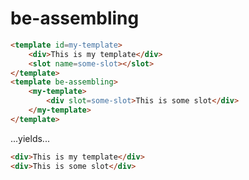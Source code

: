 # be-assembling

```html
<template id=my-template>
    <div>This is my template</div>
    <slot name=some-slot></slot>
</template>
<template be-assembling>
    <my-template>
        <div slot=some-slot>This is some slot</div>
    </my-template>
</template>
```


...yields...

```html
<div>This is my template</div>
<div>This is some slot</div>
```
